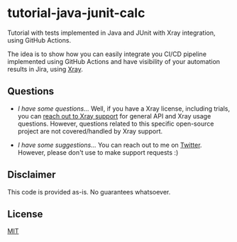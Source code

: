 # tutorial-java-junit-calc
Tutorial with tests implemented in Java and JUnit with Xray integration, using GitHub Actions.

The idea is to show how you can easily integrate you CI/CD pipeline implemented using GitHub Actions and have visibility of your automation results in Jira, using [Xray](https://getxray.app/).

## Questions

* _I have some questions..._
Well, if you have a Xray license, including trials, you can [reach out to Xray support](https://jira.xpand-it.com/servicedesk/customer/portal/2) for general API and Xray usage questions. However, questions related to this specific open-source project are not covered/handled by Xray support.

* _I have some suggestions..._
You can reach out to me on [Twitter](https://www.twitter.com/darktelecom). However, please don't use to make support requests :)


## Disclaimer

This code is provided as-is. No guarantees whatsoever.

## License

[MIT](LICENSE)
